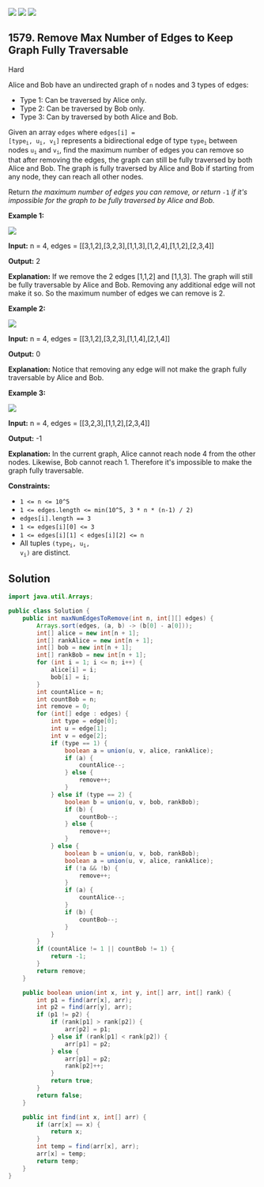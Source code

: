 [![](https://img.shields.io/github/stars/javadev/LeetCode-in-Java?label=Stars&style=flat-square)](https://github.com/javadev/LeetCode-in-Java)
[![](https://img.shields.io/github/forks/javadev/LeetCode-in-Java?label=Fork%20me%20on%20GitHub%20&style=flat-square)](https://github.com/javadev/LeetCode-in-Java/fork)
[![](https://img.shields.io/badge/-LeetCode%20in%20Kotlin-blue?style=flat-square)](https://github.com/javadev/LeetCode-in-Kotlin)

## 1579\. Remove Max Number of Edges to Keep Graph Fully Traversable

Hard

Alice and Bob have an undirected graph of `n` nodes and 3 types of edges:

*   Type 1: Can be traversed by Alice only.
*   Type 2: Can be traversed by Bob only.
*   Type 3: Can by traversed by both Alice and Bob.

Given an array `edges` where <code>edges[i] = [type<sub>i</sub>, u<sub>i</sub>, v<sub>i</sub>]</code> represents a bidirectional edge of type <code>type<sub>i</sub></code> between nodes <code>u<sub>i</sub></code> and <code>v<sub>i</sub></code>, find the maximum number of edges you can remove so that after removing the edges, the graph can still be fully traversed by both Alice and Bob. The graph is fully traversed by Alice and Bob if starting from any node, they can reach all other nodes.

Return _the maximum number of edges you can remove, or return_ `-1` _if it's impossible for the graph to be fully traversed by Alice and Bob._

**Example 1:**

**![](https://assets.leetcode.com/uploads/2020/08/19/ex1.png)**

**Input:** n = 4, edges = \[\[3,1,2],[3,2,3],[1,1,3],[1,2,4],[1,1,2],[2,3,4]]

**Output:** 2

**Explanation:** If we remove the 2 edges [1,1,2] and [1,1,3]. The graph will still be fully traversable by Alice and Bob. Removing any additional edge will not make it so. So the maximum number of edges we can remove is 2.

**Example 2:**

**![](https://assets.leetcode.com/uploads/2020/08/19/ex2.png)**

**Input:** n = 4, edges = \[\[3,1,2],[3,2,3],[1,1,4],[2,1,4]]

**Output:** 0

**Explanation:** Notice that removing any edge will not make the graph fully traversable by Alice and Bob.

**Example 3:**

**![](https://assets.leetcode.com/uploads/2020/08/19/ex3.png)**

**Input:** n = 4, edges = \[\[3,2,3],[1,1,2],[2,3,4]]

**Output:** -1

**Explanation:** In the current graph, Alice cannot reach node 4 from the other nodes. Likewise, Bob cannot reach 1. Therefore it's impossible to make the graph fully traversable.

**Constraints:**

*   `1 <= n <= 10^5`
*   `1 <= edges.length <= min(10^5, 3 * n * (n-1) / 2)`
*   `edges[i].length == 3`
*   `1 <= edges[i][0] <= 3`
*   `1 <= edges[i][1] < edges[i][2] <= n`
*   All tuples <code>(type<sub>i</sub>, u<sub>i</sub>, v<sub>i</sub>)</code> are distinct.

## Solution

```java
import java.util.Arrays;

public class Solution {
    public int maxNumEdgesToRemove(int n, int[][] edges) {
        Arrays.sort(edges, (a, b) -> (b[0] - a[0]));
        int[] alice = new int[n + 1];
        int[] rankAlice = new int[n + 1];
        int[] bob = new int[n + 1];
        int[] rankBob = new int[n + 1];
        for (int i = 1; i <= n; i++) {
            alice[i] = i;
            bob[i] = i;
        }
        int countAlice = n;
        int countBob = n;
        int remove = 0;
        for (int[] edge : edges) {
            int type = edge[0];
            int u = edge[1];
            int v = edge[2];
            if (type == 1) {
                boolean a = union(u, v, alice, rankAlice);
                if (a) {
                    countAlice--;
                } else {
                    remove++;
                }
            } else if (type == 2) {
                boolean b = union(u, v, bob, rankBob);
                if (b) {
                    countBob--;
                } else {
                    remove++;
                }
            } else {
                boolean b = union(u, v, bob, rankBob);
                boolean a = union(u, v, alice, rankAlice);
                if (!a && !b) {
                    remove++;
                }
                if (a) {
                    countAlice--;
                }
                if (b) {
                    countBob--;
                }
            }
        }
        if (countAlice != 1 || countBob != 1) {
            return -1;
        }
        return remove;
    }

    public boolean union(int x, int y, int[] arr, int[] rank) {
        int p1 = find(arr[x], arr);
        int p2 = find(arr[y], arr);
        if (p1 != p2) {
            if (rank[p1] > rank[p2]) {
                arr[p2] = p1;
            } else if (rank[p1] < rank[p2]) {
                arr[p1] = p2;
            } else {
                arr[p1] = p2;
                rank[p2]++;
            }
            return true;
        }
        return false;
    }

    public int find(int x, int[] arr) {
        if (arr[x] == x) {
            return x;
        }
        int temp = find(arr[x], arr);
        arr[x] = temp;
        return temp;
    }
}
```